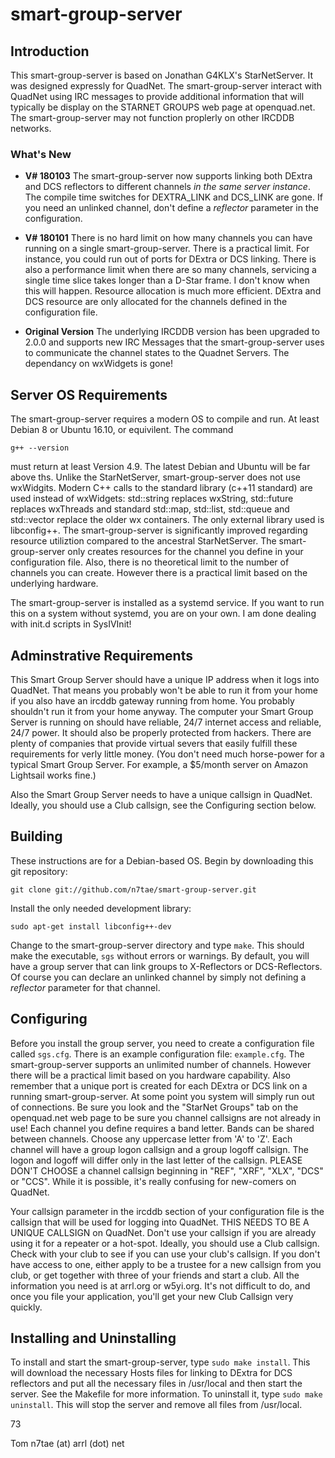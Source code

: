 smart-group-server
==================
## Introduction

This smart-group-server is based on Jonathan G4KLX's StarNetServer. It was designed expressly for QuadNet. The smart-group-server interact with QuadNet using IRC messages to provide additional information that will typically be display on the STARNET GROUPS web page at openquad.net. The smart-group-server may not function proplerly on other IRCDDB networks.

### What's New

* **V# 180103** The smart-group-server now supports linking both DExtra and DCS reflectors to different channels *in the same server instance*. The compile time switches for DEXTRA_LINK and DCS_LINK are gone. If you need an unlinked channel, don't define a *reflector* parameter in the configuration.

* **V# 180101** There is no hard limit on how many channels you can have running on a single smart-group-server. There is a practical limit. For instance, you could run out of ports for DExtra or DCS linking. There is also a performance limit when there are so many channels, servicing a single time slice takes longer than a D-Star frame. I don't know when this will happen. Resource allocation is much more efficient. DExtra and DCS resource are only allocated for the channels defined in the configuration file.

* **Original Version** The underlying IRCDDB version has been upgraded to 2.0.0 and supports new IRC Messages that the smart-group-server uses to communicate the channel states to the Quadnet Servers. The dependancy on wxWidgets is gone!

## Server OS Requirements

The smart-group-server requires a modern OS to compile and run. At least Debian 8 or Ubuntu 16.10, or equivilent. The command
```
g++ --version
```
must return at least Version 4.9. The latest Debian and Ubuntu will be far above ths. Unlike the StarNetServer, smart-group-server does not use wxWidgits. Modern C++ calls to the standard library (c++11 standard) are used instead of wxWidgets: std::string replaces wxString, std::future replaces wxThreads and standard std::map, std::list, std::queue and std::vector replace the older wx containers. The only external library used is libconfig++. The smart-group-server is significantly improved regarding resource utiliztion compared to the ancestral StarNetServer. The smart-group-server only creates resources for the channel you define in your configuration file. Also, there is no theoretical limit to the number of channels you can create. However there is a practical limit based on the underlying hardware.

The smart-group-server is installed as a systemd service. If you want to run this on a system without systemd, you are on your own. I am done dealing with init.d scripts in SysIVInit!

## Adminstrative Requirements

This Smart Group Server should have a unique IP address when it logs into QuadNet. That means you probably won't be able to run it from your home if you also have an ircddb gateway running from home. You probably shouldn't run it from your home anyway. The computer your Smart Group Server is running on should have reliable, 24/7 internet access and reliable, 24/7 power. It should also be properly protected from hackers. There are plenty of companies that provide virtual severs that easily fulfill these requirements for verly little money. (You don't need much horse-power for a typical Smart Group Server. For example, a $5/month server on Amazon Lightsail works fine.)

Also the Smart Group Server needs to have a unique callsign in QuadNet. Ideally, you should use a Club callsign, see the Configuring section below.

## Building

These instructions are for a Debian-based OS. Begin by downloading this git repository:
```
git clone git://github.com/n7tae/smart-group-server.git
```
Install the only needed development library:
```
sudo apt-get install libconfig++-dev
```
Change to the smart-group-server directory and type `make`. This should make the executable, `sgs` without errors or warnings. By default, you will have a group server that can link groups to X-Reflectors or DCS-Reflectors. Of course you can declare an unlinked channel by simply not defining a *reflector* parameter for that channel.

## Configuring

Before you install the group server, you need to create a configuration file called `sgs.cfg`. There is an example configuration file: `example.cfg`. The smart-group-server supports an unlimited number of channels. However there will be a practical limit based on you hardware capability. Also remember that a unique port is created for each DExtra or DCS link on a running smart-group-server. At some point you system will simply run out of connections. Be sure you look and the "StarNet Groups" tab on the openquad.net web page to be sure you channel callsigns are not already in use! Each channel you define requires a band letter. Bands can be shared between channels. Choose any uppercase letter from 'A' to 'Z'. Each channel will have a group logon callsign and a group logoff callsign. The logon and logoff will differ only in the last letter of the callsign. PLEASE DON'T CHOOSE a channel callsign beginning in "REF", "XRF", "XLX", "DCS" or "CCS". While it is possible, it's really confusing for new-comers on QuadNet.

Your callsign parameter in the ircddb section of your configuration file is the callsign that will be used for logging into QuadNet. THIS NEEDS TO BE A UNIQUE CALLSIGN on QuadNet. Don't use your callsign if you are already using it for a repeater or a hot-spot. Ideally, you should use a Club callsign. Check with your club to see if you can use your club's callsign. If you don't have access to one, either apply to be a trustee for a new callsign from you club, or get together with three of your friends and start a club. All the information you need is at arrl.org or w5yi.org. It's not difficult to do, and once you file your application, you'll get your new Club Callsign very quickly.

## Installing and Uninstalling

To install and start the smart-group-server, type `sudo make install`. This will download the necessary Hosts files for linking to DExtra for DCS reflectors and put all the necessary files in /usr/local and then start the server. See the Makefile for more information. To uninstall it, type `sudo make uninstall`. This will stop the server and remove all files from /usr/local.

73

Tom
n7tae (at) arrl (dot) net
